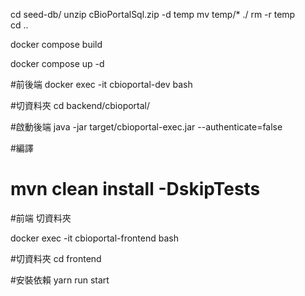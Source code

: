 cd seed-db/
unzip cBioPortalSql.zip -d temp
mv temp/* ./ 
rm -r temp   
cd ..

docker compose build 

docker compose up -d

#前後端
docker exec -it cbioportal-dev bash

#切資料夾
cd backend/cbioportal/

#啟動後端
java -jar target/cbioportal-exec.jar --authenticate=false

#編譯
# mvn clean install -DskipTests

#前端 切資料夾

docker exec -it cbioportal-frontend bash

#切資料夾
cd frontend

#安裝依賴
yarn run start



